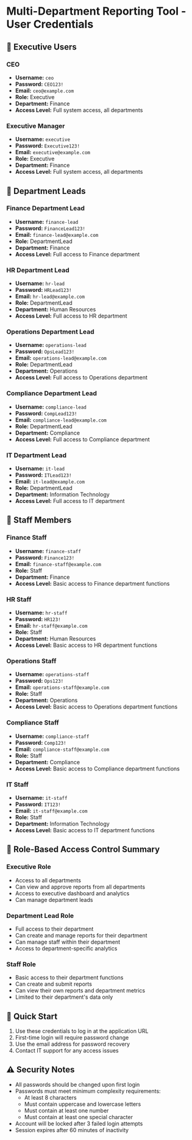 # Multi-Department Reporting Tool - User Credentials

## 👑 Executive Users

### CEO
- **Username:** `ceo`
- **Password:** `CEO123!`
- **Email:** `ceo@example.com`
- **Role:** Executive
- **Department:** Finance
- **Access Level:** Full system access, all departments

### Executive Manager
- **Username:** `executive`
- **Password:** `Executive123!`
- **Email:** `executive@example.com`
- **Role:** Executive
- **Department:** Finance
- **Access Level:** Full system access, all departments

## 👔 Department Leads

### Finance Department Lead
- **Username:** `finance-lead`
- **Password:** `FinanceLead123!`
- **Email:** `finance-lead@example.com`
- **Role:** DepartmentLead
- **Department:** Finance
- **Access Level:** Full access to Finance department

### HR Department Lead
- **Username:** `hr-lead`
- **Password:** `HRLead123!`
- **Email:** `hr-lead@example.com`
- **Role:** DepartmentLead
- **Department:** Human Resources
- **Access Level:** Full access to HR department

### Operations Department Lead
- **Username:** `operations-lead`
- **Password:** `OpsLead123!`
- **Email:** `operations-lead@example.com`
- **Role:** DepartmentLead
- **Department:** Operations
- **Access Level:** Full access to Operations department

### Compliance Department Lead
- **Username:** `compliance-lead`
- **Password:** `CompLead123!`
- **Email:** `compliance-lead@example.com`
- **Role:** DepartmentLead
- **Department:** Compliance
- **Access Level:** Full access to Compliance department

### IT Department Lead
- **Username:** `it-lead`
- **Password:** `ITLead123!`
- **Email:** `it-lead@example.com`
- **Role:** DepartmentLead
- **Department:** Information Technology
- **Access Level:** Full access to IT department

## 👤 Staff Members

### Finance Staff
- **Username:** `finance-staff`
- **Password:** `Finance123!`
- **Email:** `finance-staff@example.com`
- **Role:** Staff
- **Department:** Finance
- **Access Level:** Basic access to Finance department functions

### HR Staff
- **Username:** `hr-staff`
- **Password:** `HR123!`
- **Email:** `hr-staff@example.com`
- **Role:** Staff
- **Department:** Human Resources
- **Access Level:** Basic access to HR department functions

### Operations Staff
- **Username:** `operations-staff`
- **Password:** `Ops123!`
- **Email:** `operations-staff@example.com`
- **Role:** Staff
- **Department:** Operations
- **Access Level:** Basic access to Operations department functions

### Compliance Staff
- **Username:** `compliance-staff`
- **Password:** `Comp123!`
- **Email:** `compliance-staff@example.com`
- **Role:** Staff
- **Department:** Compliance
- **Access Level:** Basic access to Compliance department functions

### IT Staff
- **Username:** `it-staff`
- **Password:** `IT123!`
- **Email:** `it-staff@example.com`
- **Role:** Staff
- **Department:** Information Technology
- **Access Level:** Basic access to IT department functions

## 🔐 Role-Based Access Control Summary

### Executive Role
- Access to all departments
- Can view and approve reports from all departments
- Access to executive dashboard and analytics
- Can manage department leads

### Department Lead Role
- Full access to their department
- Can create and manage reports for their department
- Can manage staff within their department
- Access to department-specific analytics

### Staff Role
- Basic access to their department functions
- Can create and submit reports
- Can view their own reports and department metrics
- Limited to their department's data only

## 🚀 Quick Start
1. Use these credentials to log in at the application URL
2. First-time login will require password change
3. Use the email address for password recovery
4. Contact IT support for any access issues

## ⚠️ Security Notes
- All passwords should be changed upon first login
- Passwords must meet minimum complexity requirements:
  - At least 8 characters
  - Must contain uppercase and lowercase letters
  - Must contain at least one number
  - Must contain at least one special character
- Account will be locked after 3 failed login attempts
- Session expires after 60 minutes of inactivity
